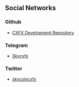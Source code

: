 ## Social Networks

### Github

* [CXFX Development Repository](https://github.com/SkycoinProject/cxfx/blob/develop/README.md)

### Telegram

* [Skycxfx](https://t.me/Skycxfx)

### Twitter

* [skycoincxfx](https://twitter.com/skycoincxfx)